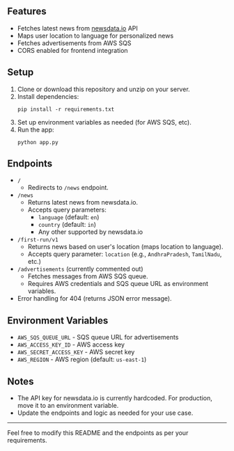 ## Features
- Fetches latest news from [newsdata.io](https://newsdata.io/) API
- Maps user location to language for personalized news
- Fetches advertisements from AWS SQS
- CORS enabled for frontend integration

## Setup
1. Clone or download this repository and unzip on your server.
2. Install dependencies:
   ```
   pip install -r requirements.txt
   ```
3. Set up environment variables as needed (for AWS SQS, etc).
4. Run the app:
   ```
   python app.py
   ```

## Endpoints
- `/` 
  - Redirects to `/news` endpoint.
- `/news`
  - Returns latest news from newsdata.io.
  - Accepts query parameters:
    - `language` (default: `en`)
    - `country` (default: `in`)
    - Any other supported by newsdata.io
- `/first-run/v1`
  - Returns news based on user's location (maps location to language).
  - Accepts query parameter: `location` (e.g., `AndhraPradesh`, `TamilNadu`, etc.)
- `/advertisements` (currently commented out)
  - Fetches messages from AWS SQS queue.
  - Requires AWS credentials and SQS queue URL as environment variables.
- Error handling for 404 (returns JSON error message).

## Environment Variables
- `AWS_SQS_QUEUE_URL` - SQS queue URL for advertisements
- `AWS_ACCESS_KEY_ID` - AWS access key
- `AWS_SECRET_ACCESS_KEY` - AWS secret key
- `AWS_REGION` - AWS region (default: `us-east-1`)

## Notes
- The API key for newsdata.io is currently hardcoded. For production, move it to an environment variable.
- Update the endpoints and logic as needed for your use case.

---
Feel free to modify this README and the endpoints as per your requirements.
